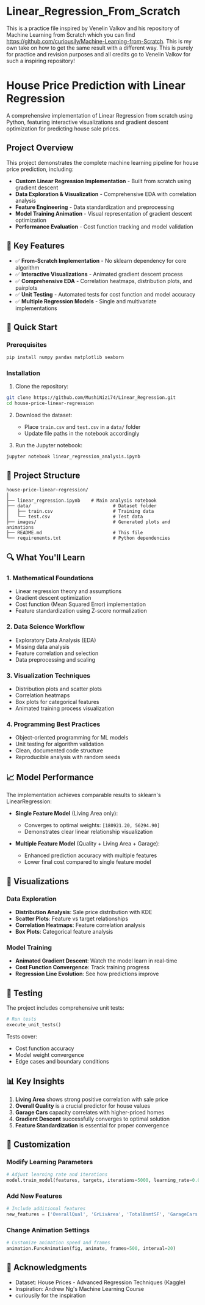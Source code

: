 # Linear_Regression_From_Scratch
This is a practice file inspired by Venelin Valkov and his repository of Machine Learning from Scratch which you can find https://github.com/curiousily/Machine-Learning-from-Scratch. This is my own take on how to get the same result with a different way. This is purely for practice and revision purposes and all credits go to Venelin Valkov for such a inspiring repository! 

# House Price Prediction with Linear Regression

A comprehensive implementation of Linear Regression from scratch using Python, featuring interactive visualizations and gradient descent optimization for predicting house sale prices.

## Project Overview

This project demonstrates the complete machine learning pipeline for house price prediction, including:

- **Custom Linear Regression Implementation** - Built from scratch using gradient descent
- **Data Exploration & Visualization** - Comprehensive EDA with correlation analysis
- **Feature Engineering** - Data standardization and preprocessing
- **Model Training Animation** - Visual representation of gradient descent optimization
- **Performance Evaluation** - Cost function tracking and model validation

## 🎯 Key Features

- ✅ **From-Scratch Implementation** - No sklearn dependency for core algorithm
- ✅ **Interactive Visualizations** - Animated gradient descent process
- ✅ **Comprehensive EDA** - Correlation heatmaps, distribution plots, and pairplots
- ✅ **Unit Testing** - Automated tests for cost function and model accuracy
- ✅ **Multiple Regression Models** - Single and multivariate implementations

## 🚀 Quick Start

### Prerequisites

```bash
pip install numpy pandas matplotlib seaborn
```

### Installation

1. Clone the repository:
```bash
git clone https://github.com/MushiNizi74/Linear_Regression.git
cd house-price-linear-regression
```

2. Download the dataset:
   - Place `train.csv` and `test.csv` in a `data/` folder
   - Update file paths in the notebook accordingly

3. Run the Jupyter notebook:
```bash
jupyter notebook linear_regression_analysis.ipynb
```

## 📁 Project Structure

```
house-price-linear-regression/
│
├── linear_regression.ipynb    # Main analysis notebook
├── data/                              # Dataset folder
│   ├── train.csv                      # Training data
│   └── test.csv                       # Test data
├── images/                            # Generated plots and animations
├── README.md                          # This file
└── requirements.txt                   # Python dependencies
```

## 🔍 What You'll Learn

### 1. **Mathematical Foundations**
- Linear regression theory and assumptions
- Gradient descent optimization
- Cost function (Mean Squared Error) implementation
- Feature standardization using Z-score normalization

### 2. **Data Science Workflow**
- Exploratory Data Analysis (EDA)
- Missing data analysis
- Feature correlation and selection
- Data preprocessing and scaling

### 3. **Visualization Techniques**
- Distribution plots and scatter plots
- Correlation heatmaps
- Box plots for categorical features
- Animated training process visualization

### 4. **Programming Best Practices**
- Object-oriented programming for ML models
- Unit testing for algorithm validation
- Clean, documented code structure
- Reproducible analysis with random seeds

## 📈 Model Performance

The implementation achieves comparable results to sklearn's LinearRegression:

- **Single Feature Model** (Living Area only):
  - Converges to optimal weights: `[180921.20, 56294.90]`
  - Demonstrates clear linear relationship visualization

- **Multiple Feature Model** (Quality + Living Area + Garage):
  - Enhanced prediction accuracy with multiple features
  - Lower final cost compared to single feature model

## 🎨 Visualizations

### Data Exploration
- **Distribution Analysis**: Sale price distribution with KDE
- **Scatter Plots**: Feature vs target relationships
- **Correlation Heatmaps**: Feature correlation analysis
- **Box Plots**: Categorical feature analysis

### Model Training
- **Animated Gradient Descent**: Watch the model learn in real-time
- **Cost Function Convergence**: Track training progress
- **Regression Line Evolution**: See how predictions improve

## 🧪 Testing

The project includes comprehensive unit tests:

```python
# Run tests
execute_unit_tests()
```

Tests cover:
- Cost function accuracy
- Model weight convergence
- Edge cases and boundary conditions

## 📊 Key Insights

1. **Living Area** shows strong positive correlation with sale price
2. **Overall Quality** is a crucial predictor for house values
3. **Garage Cars** capacity correlates with higher-priced homes
4. **Gradient Descent** successfully converges to optimal solution
5. **Feature Standardization** is essential for proper convergence

## 🔧 Customization

### Modify Learning Parameters
```python
# Adjust learning rate and iterations
model.train_model(features, targets, iterations=5000, learning_rate=0.001)
```

### Add New Features
```python
# Include additional features
new_features = ['OverallQual', 'GrLivArea', 'TotalBsmtSF', 'GarageCars']
```

### Change Animation Settings
```python
# Customize animation speed and frames
animation.FuncAnimation(fig, animate, frames=500, interval=20)
```

## 🙏 Acknowledgments

- Dataset: House Prices - Advanced Regression Techniques (Kaggle)
- Inspiration: Andrew Ng's Machine Learning Course
- curiousily for the inspiration
